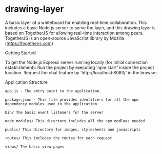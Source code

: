 # drawing-layer

A basic layer of a whiteboard for enabling real-time collaboration. 
This includes a basic Node.js server to serve the layer, and this drawing layer is based on TogetherJS for allowing real-time interaction among peers.
TogetherJS is an open-source JavaScript library by Mozilla (https://togetherjs.com)

Getting Started

To get the Node.js Express server running locally (for initial connection establishment): Run the project by executing 'npm start' inside the project location.
Request the chat feature by 'http://localhost:8083/' in the browser.

Application Structure

    app.js - The entry point to the application.

    package.json - This file provides identifiers for all the npm dependency modules used in the application

    bin/ The basic event listeners for the server

    node_modules/ This directory includes all the npm modlues needed

    public/ This directory for images, stylesheets and javascripts

    routes/ This includes the routes for each request

    views/ The basic view pages
  
